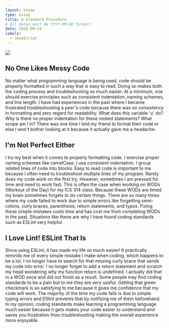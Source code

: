 ```yaml
---
layout: essay
type: essay
title: A Standard Procedure
# All dates must be YYYY-MM-DD format!
date: 2020-09-24
labels:
  - JavaScript
---
```


<img src="https://imgs.xkcd.com/comics/code_quality.png">

## No One Likes Messy Code
No matter what programming language is being used, code should be properly formatted in such a way that is easy to read. Doing so makes both the coding process and troubleshooting so much easier. At a minimum, one should exercise principles such as consistent indentation, naming schemes, and line length. I have had experiences in the past where I became frustrated troubleshooting a peer's code because there was no consistency in formatting and zero regard for readability. What does this variable 'u' do? Why is there no proper indentation for these nested statements? What scope am I in? There was one time I told my friend to format their code or else I won't bother looking at it because it actually gave me a headache. 

## I'm Not Perfect Either
I try my best when it comes to properly formatting code. I exercise proper naming schemes like camelCase. I use consistent indentation. I group related lines of code into blocks. Easy to read code is important to me because I often need to troubleshoot multiple lines of my program. Rarely does my code work on the first try. However, sometimes I am pressed for time and need to work fast. This is often the case when working on WODs (Workout of the Day) for my ICS 314 class. Because these WODs are timed my brain sometimes forgets to do certain things. There are so many times where my code failed to work due to simple errors like forgetting semi-colons, curly braces, parenthesis, return statements, and typos. Fixing these simple mistakes costs time and has cost me from completing WODs in the past. Situations like these are why I have found coding standards such as ESLint very helpful.

## I Love Lint! ESLint That Is
Since using ESLint, it has made my life so much easier! It practically reminds me of every simple mistake I make when coding, which happens to be a lot. I no longer have to search for that missing curly brace that sends my code into error. I no longer forget to add a return statement and scratch my head wondering why my function return is undefined. I actually did that in a WOD once and did not finish as a result. Some people may find coding standards to be a pain but to me they are very useful. Getting that green checkmark is so satisfying to me because it gives me confidence that my code will work. The majority of the time my code fails is due to simple typing errors and ESlint prevents that by notifying me of them beforehand. In my opinion, coding standards make learning a programming language much easier because it gets makes your code easier to understand and saves you frustration from troubleshooting making the overall experience more enjoyable. 
